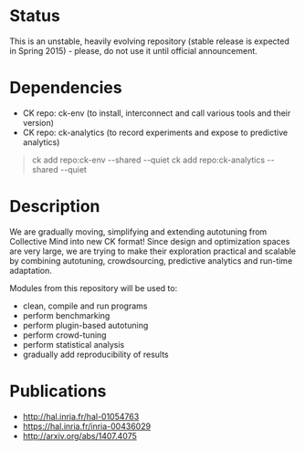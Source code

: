 Status
======
This is an unstable, heavily evolving repository 
(stable release is expected in Spring 2015) - 
please, do not use it until official announcement.

Dependencies
============
* CK repo: ck-env (to install, interconnect and call various tools and their version)
* CK repo: ck-analytics (to record experiments and expose to predictive analytics)

> ck add repo:ck-env --shared --quiet
> ck add repo:ck-analytics --shared --quiet

Description
===========
We are gradually moving, simplifying and extending autotuning
from Collective Mind into new CK format! Since design and optimization
spaces are very large, we are trying to make their exploration practical 
and scalable by combining autotuning, crowdsourcing, predictive 
analytics and run-time adaptation.

Modules from this repository will be used to:
* clean, compile and run programs 
* perform benchmarking
* perform plugin-based autotuning
* perform crowd-tuning
* perform statistical analysis
* gradually add reproducibility of results

Publications
============
* http://hal.inria.fr/hal-01054763
* https://hal.inria.fr/inria-00436029
* http://arxiv.org/abs/1407.4075
